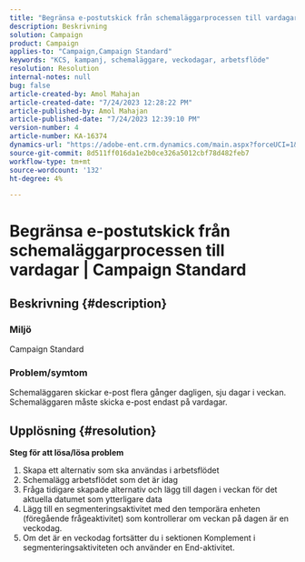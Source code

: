 ```yaml
---
title: "Begränsa e-postutskick från schemaläggarprocessen till vardagar | Campaign Standard"
description: Beskrivning
solution: Campaign
product: Campaign
applies-to: "Campaign,Campaign Standard"
keywords: "KCS, kampanj, schemaläggare, veckodagar, arbetsflöde"
resolution: Resolution
internal-notes: null
bug: false
article-created-by: Amol Mahajan
article-created-date: "7/24/2023 12:28:22 PM"
article-published-by: Amol Mahajan
article-published-date: "7/24/2023 12:39:10 PM"
version-number: 4
article-number: KA-16374
dynamics-url: "https://adobe-ent.crm.dynamics.com/main.aspx?forceUCI=1&pagetype=entityrecord&etn=knowledgearticle&id=e197848f-1d2a-ee11-bdf4-6045bd006d92"
source-git-commit: 8d511ff016da1e2b0ce326a5012cbf78d482feb7
workflow-type: tm+mt
source-wordcount: '132'
ht-degree: 4%

---
```


# Begränsa e-postutskick från schemaläggarprocessen till vardagar | Campaign Standard

## Beskrivning {#description}


### <b>Miljö</b>

Campaign Standard



### <b>Problem/symtom</b>

Schemaläggaren skickar e-post flera gånger dagligen, sju dagar i veckan. Schemaläggaren måste skicka e-post endast på vardagar.


## Upplösning {#resolution}

<b>Steg för att lösa/lösa problem</b>
1. Skapa ett alternativ som ska användas i arbetsflödet
2. Schemalägg arbetsflödet som det är idag
3. Fråga tidigare skapade alternativ och lägg till dagen i veckan för det aktuella datumet som ytterligare data
4. Lägg till en segmenteringsaktivitet med den temporära enheten (föregående frågeaktivitet) som kontrollerar om veckan på dagen är en veckodag.
5. Om det är en veckodag fortsätter du i sektionen Komplement i segmenteringsaktiviteten och använder en End-aktivitet.





